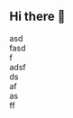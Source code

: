 ## Hi there 👋
asd <br>
fasd<br>
f<br>
adsf<br>
ds<br>
af<br>
as<br>
ff<br>



<!--
**Realion033/Realion033** is a ✨ _special_ ✨ repository because its `README.md` (this file) appears on your GitHub profile.

Here are some ideas to get you started:

- 🔭 I’m currently working on ...
- 🌱 I’m currently learning ...
- 👯 I’m looking to collaborate on ...
- 🤔 I’m looking for help with ...
- 💬 Ask me about ...
- 📫 How to reach me: ...
- 😄 Pronouns: ...
- ⚡ Fun fact: ...
-->
